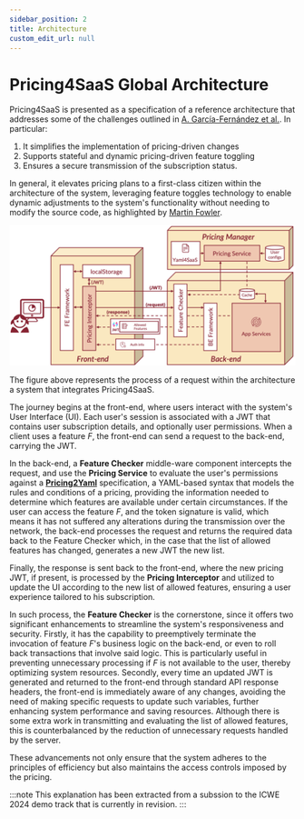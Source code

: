 ```yaml
---
sidebar_position: 2
title: Architecture
custom_edit_url: null
---
```


# Pricing4SaaS Global Architecture

Pricing4SaaS is presented as a specification of a reference architecture that addresses some of the challenges outlined in [A. García-Fernández et al.](https://doi.org/10.48550/arXiv.2403.14007). In particular:

1. It simplifies the implementation of pricing-driven changes 
2. Supports stateful and dynamic pricing-driven feature toggling
3. Ensures a secure transmission of the subscription status. 

In general, it elevates pricing plans to a first-class citizen within the architecture of the system, leveraging feature toggles technology to enable dynamic adjustments to the system's functionality without needing to modify the source code, as highlighted by [Martin Fowler](https://martinfowler.com/articles/feature-toggles.html).

![Pricing4SaaS Architecture](../static/img/architecture.png)

The figure above represents the process of a request within the architecture a system that integrates Pricing4SaaS. 

The journey begins at the front-end, where users interact with the system's User Interface (UI). Each user's session is associated with a JWT that contains user subscription details, and optionally user permissions. When a client uses a feature *F*, the front-end can send a request to the back-end, carrying the JWT. 

In the back-end, a **Feature Checker** middle-ware component intercepts the request, and use the **Pricing Service** to evaluate the user's permissions against a [**Pricing2Yaml**](./Pricing2Yaml/the-pricing2yaml-syntax) specification, a YAML-based syntax that models the rules and conditions of a pricing, providing the information needed to determine which features are available under certain circumstances. If the user can access the feature *F*, and the token signature is valid, which means it has not suffered any alterations during the transmission over the network, the back-end processes the request and returns the required data back to the Feature Checker which, in the case that the list of allowed features has changed, generates a new JWT the new list.

Finally, the response is sent back to the front-end, where the new pricing JWT, if present, is processed by the **Pricing Interceptor** and utilized to update the UI according to the new list of allowed features, ensuring a user experience tailored to his subscription.

In such process, the **Feature Checker** is the cornerstone, since it offers two significant enhancements to streamline the system's responsiveness and security. Firstly, it has the capability to preemptively terminate the invocation of feature *F*'s business logic on the back-end, or even to roll back transactions that involve said logic. This is particularly useful in preventing unnecessary processing if *F* is not available to the user, thereby optimizing system resources. Secondly, every time an updated JWT is generated and returned to the front-end through standard API response headers, the front-end is immediately aware of any changes, avoiding the need of making specific requests to update such variables, further enhancing system performance and saving resources. Although there is some extra work in transmitting and evaluating the list of allowed features, this is counterbalanced by the reduction of unnecessary requests handled by the server. 

These advancements not only ensure that the system adheres to the principles of efficiency but also maintains the access controls imposed by the pricing.

:::note
This explanation has been extracted from a subssion to the ICWE 2024 demo track that is currently in revision.
:::